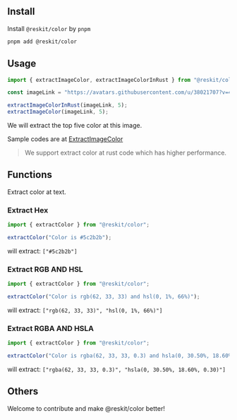 ## Install

Install `@reskit/color` by `pnpm`

```bash
pnpm add @reskit/color
```

## Usage

```ts
import { extractImageColor, extractImageColorInRust } from "@reskit/color";

const imageLink = "https://avatars.githubusercontent.com/u/38021707?v=4";

extractImageColorInRust(imageLink, 5);
extractImageColor(imageLink, 5);
```

We will extract the top five color at this image.

Sample codes are at [ExtractImageColor](https://github.com/simo-an/reskit/blob/main/projects/reskit-quick-svelte/src/ExtractImageColor.svelte)

> We support extract color at rust code which has higher performance.

## Functions

Extract color at text.

### Extract Hex

```ts
import { extractColor } from "@reskit/color";

extractColor("Color is #5c2b2b");
```

will extract: `["#5c2b2b"]`

### Extract RGB AND HSL

```ts
import { extractColor } from "@reskit/color";

extractColor("Color is rgb(62, 33, 33) and hsl(0, 1%, 66%)");
```

will extract: `["rgb(62, 33, 33)", "hsl(0, 1%, 66%)"]`

### Extract RGBA AND HSLA

```ts
import { extractColor } from "@reskit/color";

extractColor("Color is rgba(62, 33, 33, 0.3) and hsla(0, 30.50%, 18.60%, 0.30)");
```

will extract: `["rgba(62, 33, 33, 0.3)", "hsla(0, 30.50%, 18.60%, 0.30)"]`

## Others

Welcome to contribute and make @reskit/color better!
